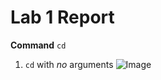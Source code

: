 # **Lab 1 Report**

**Command** ```cd```
1. ```cd``` with *no* arguments
   ![Image]("https://github.com/ChauAnhN/cse15l-lab-reports/assets/130714987/d4988e33-3b54-471e-ba9a-a4e0b8cd9fcb")

